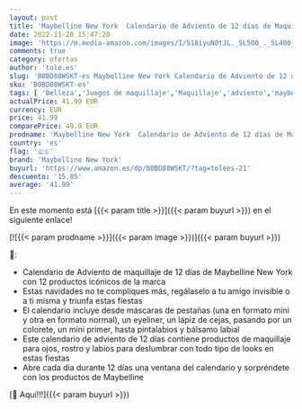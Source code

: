 ```yaml
---
layout: post
title: 'Maybelline New York  Calendario de Adviento de 12 días de Maquillaje  Incluye 12 productos icónicos para ojos  rostro y labios'
date: 2022-11-28 15:47:28
image: 'https://m.media-amazon.com/images/I/518iyuN0tJL._SL500_._SL400_.jpg'
comments: true
category: ofertas
author: 'tole.es'
slug: 'B0BD88WSKT-es Maybelline New York Calendario de Adviento de 12 días de...'
sku: 'B0BD88WSKT-es'
tags: [ 'Belleza','Juegos de maquillaje','Maquillaje','adviento','maybelline new york','🇪🇸', ]
actualPrice: 41.99 EUR
currency: EUR
price: 41.99
comparePrice: 49.9 EUR
prodname: 'Maybelline New York  Calendario de Adviento de 12 días de Maquillaje  Incluye 12 productos icónicos para ojos  rostro y labios'
country: 'es'
flag: '🇪🇸'
brand: 'Maybelline New York'
buyurl: 'https://www.amazon.es/dp/B0BD88WSKT/?tag=tolees-21'
descuento: '15.85'
average: '41.99'
---
```


En este momento está [{{< param title >}}]({{< param buyurl >}}) en el siguiente enlace!

[![{{< param prodname >}}]({{< param image >}})]({{< param buyurl >}})

🔎:

- Calendario de Adviento de maquillaje de 12 días de Maybelline New York con 12 productos icónicos de la marca​
- Estas navidades no te compliques más, regálaselo a tu amigo invisible o a ti misma y triunfa estas fiestas​
- El calendario incluye desde máscaras de pestañas (una en formato mini y otra en formato normal), un eyeliner, un lápiz de cejas, pasando por un colorete, un mini primer, hasta pintalabios y bálsamo labial​
- Este calendario de adviento de 12 días contiene productos de maquillaje para ojos, rostro y labios para deslumbrar con todo tipo de looks en estas fiestas​
- Abre cada día durante 12 días una ventana del calendario y sorpréndete con los productos de Maybelline ​

[🛒 Aquí!!!]({{< param buyurl >}})
